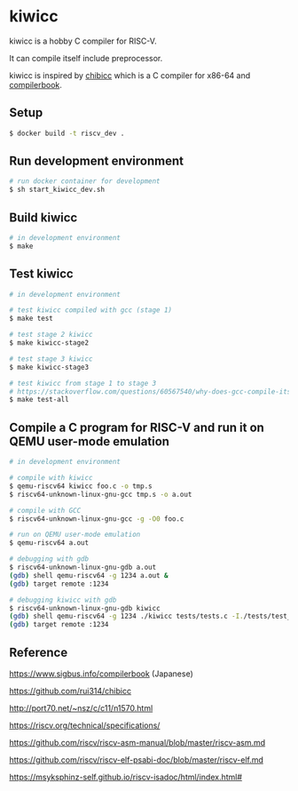 # kiwicc
kiwicc is a hobby C compiler for RISC-V.

It can compile itself include preprocessor.

kiwicc is inspired by [chibicc](https://github.com/rui314/chibicc) which is a C compiler for x86-64 and [compilerbook](https://www.sigbus.info/compilerbook).

## Setup
```bash
$ docker build -t riscv_dev .
```

## Run development environment

```bash
# run docker container for development
$ sh start_kiwicc_dev.sh
```

## Build kiwicc

```bash
# in development environment
$ make
```

## Test kiwicc

```bash
# in development environment

# test kiwicc compiled with gcc (stage 1)
$ make test

# test stage 2 kiwicc
$ make kiwicc-stage2

# test stage 3 kiwicc
$ make kiwicc-stage3

# test kiwicc from stage 1 to stage 3
# https://stackoverflow.com/questions/60567540/why-does-gcc-compile-itself-3-times
$ make test-all
```

## Compile a C program for RISC-V and run it on QEMU user-mode emulation

```bash
# in development environment

# compile with kiwicc
$ qemu-riscv64 kiwicc foo.c -o tmp.s
$ riscv64-unknown-linux-gnu-gcc tmp.s -o a.out

# compile with GCC
$ riscv64-unknown-linux-gnu-gcc -g -O0 foo.c

# run on QEMU user-mode emulation
$ qemu-riscv64 a.out

# debugging with gdb
$ riscv64-unknown-linux-gnu-gdb a.out
(gdb) shell qemu-riscv64 -g 1234 a.out &
(gdb) target remote :1234

# debugging kiwicc with gdb
$ riscv64-unknown-linux-gnu-gdb kiwicc
(gdb) shell qemu-riscv64 -g 1234 ./kiwicc tests/tests.c -I./tests/test_include -I./tests -fno-pic -o tmp.s &
(gdb) target remote :1234
```

## Reference

https://www.sigbus.info/compilerbook (Japanese)

https://github.com/rui314/chibicc

http://port70.net/~nsz/c/c11/n1570.html

https://riscv.org/technical/specifications/

https://github.com/riscv/riscv-asm-manual/blob/master/riscv-asm.md

https://github.com/riscv/riscv-elf-psabi-doc/blob/master/riscv-elf.md

https://msyksphinz-self.github.io/riscv-isadoc/html/index.html#